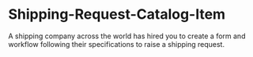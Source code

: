 # Shipping-Request-Catalog-Item
A shipping company across the world has hired you to create a form and workflow following their specifications to raise a shipping request.
